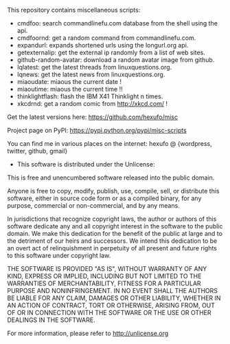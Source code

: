 This repository contains miscellaneous scripts:

- cmdfoo: search commandlinefu.com database from the shell using the api.
- cmdfoornd: get a random command from commandlinefu.com.
- expandurl: expands shortened urls using the longurl.org api.
- getexternalip: get the external ip randomly from a list of web sites.
- github-random-avatar: download a random avatar image from github.
- lqlatest: get the latest threads from linuxquestions.org.
- lqnews: get the latest news from linuxquestions.org.
- miaoudate: miaous the current date !
- miaoutime: miaous the current time !!
- thinklightflash: flash the IBM X41 Thinklight n times.
- xkcdrnd: get a random comic from http://xkcd.com/ !

Get the latest versions here:
https://github.com/hexufo/misc

Project page on PyPI: https://pypi.python.org/pypi/misc-scripts

You can find me in various places on the internet:
hexufo @ {wordpress, twitter, github, gmail}

- This software is distributed under the Unlicense:

This is free and unencumbered software released into the public domain.

Anyone is free to copy, modify, publish, use, compile, sell, or
distribute this software, either in source code form or as a compiled
binary, for any purpose, commercial or non-commercial, and by any
means.

In jurisdictions that recognize copyright laws, the author or authors
of this software dedicate any and all copyright interest in the
software to the public domain. We make this dedication for the benefit
of the public at large and to the detriment of our heirs and
successors. We intend this dedication to be an overt act of
relinquishment in perpetuity of all present and future rights to this
software under copyright law.

THE SOFTWARE IS PROVIDED "AS IS", WITHOUT WARRANTY OF ANY KIND,
EXPRESS OR IMPLIED, INCLUDING BUT NOT LIMITED TO THE WARRANTIES OF
MERCHANTABILITY, FITNESS FOR A PARTICULAR PURPOSE AND NONINFRINGEMENT.
IN NO EVENT SHALL THE AUTHORS BE LIABLE FOR ANY CLAIM, DAMAGES OR
OTHER LIABILITY, WHETHER IN AN ACTION OF CONTRACT, TORT OR OTHERWISE,
ARISING FROM, OUT OF OR IN CONNECTION WITH THE SOFTWARE OR THE USE OR
OTHER DEALINGS IN THE SOFTWARE.

For more information, please refer to <http://unlicense.org>
